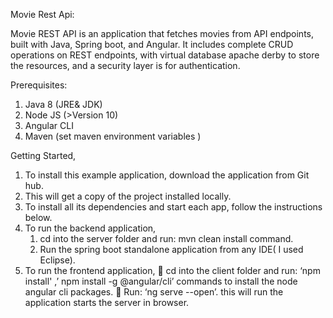 Movie Rest Api:

Movie REST API is an application that fetches movies from API endpoints, built with Java, Spring boot, and Angular. It includes complete CRUD operations on REST endpoints, with virtual database apache derby to store the resources, and a security layer is for authentication.

Prerequisites:

1.	Java 8 (JRE& JDK)
2.	Node JS (>Version 10)
3.	Angular CLI 
4.	Maven (set maven environment variables )

Getting Started,

1.	To install this example application, download the application from Git hub.
2.	This will get a copy of the project installed locally. 
3.	To install all its dependencies and start each app, follow the instructions below. 
4.	To run the backend application,
      1) cd into the server folder and run: mvn clean install command.
      2) Run the spring boot standalone application from any IDE( I used Eclipse).
5.	To run the frontend application, 
	cd into the client folder and run: ‘npm install' ,’ npm install -g @angular/cli’ commands to install the node angular cli  packages.
	Run: ‘ng serve --open’. this will run the application starts the server in browser.

